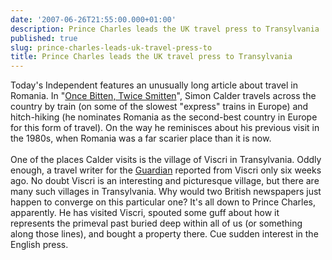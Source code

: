 ```yaml
---
date: '2007-06-26T21:55:00.000+01:00'
description: Prince Charles leads the UK travel press to Transylvania
published: true
slug: prince-charles-leads-uk-travel-press-to
title: Prince Charles leads the UK travel press to Transylvania
---
```


Today's Independent features an unusually long article about travel in Romania. In "<a href="http://travel.independent.co.uk/europe/article2695250.ece">Once Bitten, Twice Smitten</a>", Simon Calder travels across the country by train (on some of the slowest "express" trains in Europe) and hitch-hiking (he nominates Romania as the second-best country in Europe for this form of travel). On the way he reminisces about his previous visit in the 1980s, when Romania was a far scarier place than it is now.<br /><br />One of the places Calder visits is the village of Viscri in Transylvania. Oddly enough, a travel writer for the <a href="http://www.guardian.co.uk/travel/2007/may/12/saturday.romania">Guardian</a> reported from Viscri only six weeks ago. No doubt Viscri is an interesting and picturesque village, but there are many such villages in Transylvania. Why would two British newspapers just happen to converge on this particular one? It's all down to Prince Charles, apparently. He has visited Viscri, spouted some guff about how it represents the primeval past buried deep within all of us (or something along those lines), and bought a property there. Cue sudden interest in the English press.